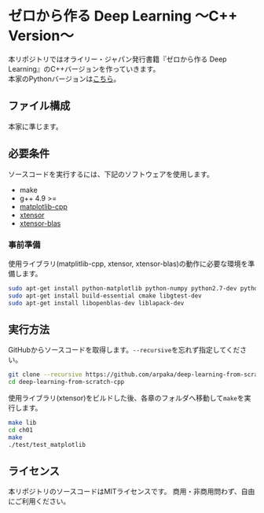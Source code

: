 # ゼロから作る Deep Learning 〜C++ Version〜

本リポジトリではオライリー・ジャパン発行書籍『ゼロから作る Deep Learning』のC++バージョンを作っていきます。  
本家のPythonバージョンは[こちら](https://github.com/oreilly-japan/deep-learning-from-scratch)。

## ファイル構成

本家に準じます。

## 必要条件

ソースコードを実行するには、下記のソフトウェアを使用します。

- make
- g++ 4.9 >=
- [matplotlib-cpp](https://github.com/lava/matplotlib-cpp)
- [xtensor](https://github.com/QuantStack/xtensor)
- [xtensor-blas](https://github.com/QuantStack/xtensor-blas)

### 事前準備

使用ライブラリ(matplitlib-cpp, xtensor, xtensor-blas)の動作に必要な環境を準備します。

```sh
sudo apt-get install python-matplotlib python-numpy python2.7-dev python-tk
sudo apt-get install build-essential cmake libgtest-dev
sudo apt-get install libopenblas-dev liblapack-dev
```

## 実行方法

GitHubからソースコードを取得します。```--recursive```を忘れず指定してください。

```sh
git clone --recursive https://github.com/arpaka/deep-learning-from-scratch-cpp.git
cd deep-learning-from-scratch-cpp
```

使用ライブラリ(xtensor)をビルドした後、各章のフォルダへ移動して```make```を実行します。

```sh
make lib
cd ch01
make
./test/test_matplotlib
```

## ライセンス

本リポジトリのソースコードはMITライセンスです。 商用・非商用問わず、自由にご利用ください。
